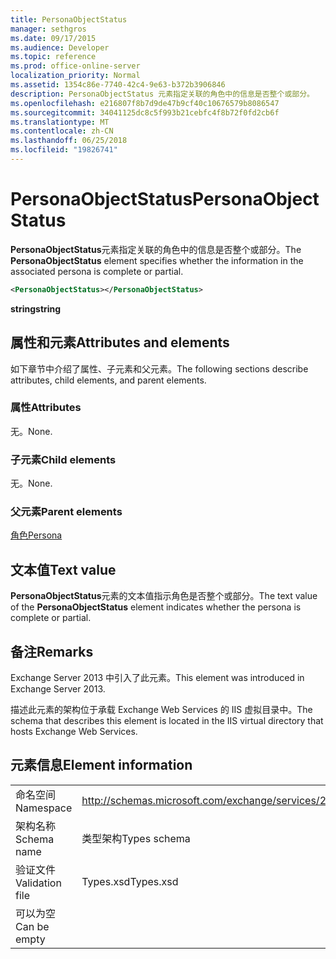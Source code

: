 ```yaml
---
title: PersonaObjectStatus
manager: sethgros
ms.date: 09/17/2015
ms.audience: Developer
ms.topic: reference
ms.prod: office-online-server
localization_priority: Normal
ms.assetid: 1354c86e-7740-42c4-9e63-b372b3906846
description: PersonaObjectStatus 元素指定关联的角色中的信息是否整个或部分。
ms.openlocfilehash: e216807f8b7d9de47b9cf40c10676579b8086547
ms.sourcegitcommit: 34041125dc8c5f993b21cebfc4f8b72f0fd2cb6f
ms.translationtype: MT
ms.contentlocale: zh-CN
ms.lasthandoff: 06/25/2018
ms.locfileid: "19826741"
---
```

# <a name="personaobjectstatus"></a><span data-ttu-id="c22ed-103">PersonaObjectStatus</span><span class="sxs-lookup"><span data-stu-id="c22ed-103">PersonaObjectStatus</span></span>

<span data-ttu-id="c22ed-104">**PersonaObjectStatus**元素指定关联的角色中的信息是否整个或部分。</span><span class="sxs-lookup"><span data-stu-id="c22ed-104">The **PersonaObjectStatus** element specifies whether the information in the associated persona is complete or partial.</span></span> 
  
```XML
<PersonaObjectStatus></PersonaObjectStatus>
```

 <span data-ttu-id="c22ed-105">**string**</span><span class="sxs-lookup"><span data-stu-id="c22ed-105">**string**</span></span>
## <a name="attributes-and-elements"></a><span data-ttu-id="c22ed-106">属性和元素</span><span class="sxs-lookup"><span data-stu-id="c22ed-106">Attributes and elements</span></span>

<span data-ttu-id="c22ed-107">如下章节中介绍了属性、子元素和父元素。</span><span class="sxs-lookup"><span data-stu-id="c22ed-107">The following sections describe attributes, child elements, and parent elements.</span></span>
  
### <a name="attributes"></a><span data-ttu-id="c22ed-108">属性</span><span class="sxs-lookup"><span data-stu-id="c22ed-108">Attributes</span></span>

<span data-ttu-id="c22ed-109">无。</span><span class="sxs-lookup"><span data-stu-id="c22ed-109">None.</span></span>
  
### <a name="child-elements"></a><span data-ttu-id="c22ed-110">子元素</span><span class="sxs-lookup"><span data-stu-id="c22ed-110">Child elements</span></span>

<span data-ttu-id="c22ed-111">无。</span><span class="sxs-lookup"><span data-stu-id="c22ed-111">None.</span></span>
  
### <a name="parent-elements"></a><span data-ttu-id="c22ed-112">父元素</span><span class="sxs-lookup"><span data-stu-id="c22ed-112">Parent elements</span></span>

[<span data-ttu-id="c22ed-113">角色</span><span class="sxs-lookup"><span data-stu-id="c22ed-113">Persona</span></span>](persona.md)
  
## <a name="text-value"></a><span data-ttu-id="c22ed-114">文本值</span><span class="sxs-lookup"><span data-stu-id="c22ed-114">Text value</span></span>

<span data-ttu-id="c22ed-115">**PersonaObjectStatus**元素的文本值指示角色是否整个或部分。</span><span class="sxs-lookup"><span data-stu-id="c22ed-115">The text value of the **PersonaObjectStatus** element indicates whether the persona is complete or partial.</span></span> 
  
## <a name="remarks"></a><span data-ttu-id="c22ed-116">备注</span><span class="sxs-lookup"><span data-stu-id="c22ed-116">Remarks</span></span>

<span data-ttu-id="c22ed-117">Exchange Server 2013 中引入了此元素。</span><span class="sxs-lookup"><span data-stu-id="c22ed-117">This element was introduced in Exchange Server 2013.</span></span>
  
<span data-ttu-id="c22ed-118">描述此元素的架构位于承载 Exchange Web Services 的 IIS 虚拟目录中。</span><span class="sxs-lookup"><span data-stu-id="c22ed-118">The schema that describes this element is located in the IIS virtual directory that hosts Exchange Web Services.</span></span>
  
## <a name="element-information"></a><span data-ttu-id="c22ed-119">元素信息</span><span class="sxs-lookup"><span data-stu-id="c22ed-119">Element information</span></span>

|||
|:-----|:-----|
|<span data-ttu-id="c22ed-120">命名空间</span><span class="sxs-lookup"><span data-stu-id="c22ed-120">Namespace</span></span>  <br/> |http://schemas.microsoft.com/exchange/services/2006/types  <br/> |
|<span data-ttu-id="c22ed-121">架构名称</span><span class="sxs-lookup"><span data-stu-id="c22ed-121">Schema name</span></span>  <br/> |<span data-ttu-id="c22ed-122">类型架构</span><span class="sxs-lookup"><span data-stu-id="c22ed-122">Types schema</span></span>  <br/> |
|<span data-ttu-id="c22ed-123">验证文件</span><span class="sxs-lookup"><span data-stu-id="c22ed-123">Validation file</span></span>  <br/> |<span data-ttu-id="c22ed-124">Types.xsd</span><span class="sxs-lookup"><span data-stu-id="c22ed-124">Types.xsd</span></span>  <br/> |
|<span data-ttu-id="c22ed-125">可以为空</span><span class="sxs-lookup"><span data-stu-id="c22ed-125">Can be empty</span></span>  <br/> ||
   

